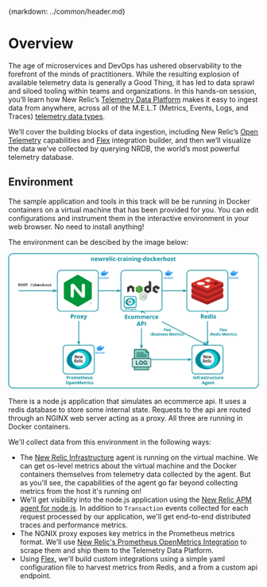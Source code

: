 {markdown: ../common/header.md}
# Overview
The age of microservices and DevOps has ushered observability to the forefront of the minds of practitioners.  While the resulting explosion of available telemetry data is generally a Good Thing, it has led to data sprawl and siloed tooling within teams and organizations.  In this hands-on session, you’ll learn how New Relic’s <a href="https://newrelic.com/platform/telemetry-data-platform" target="_blank">Telemetry Data Platform</a> makes it easy to ingest data from anywhere, across all of the M.E.L.T (Metrics, Events, Logs, and Traces) <a href="https://docs.newrelic.com/docs/telemetry-data-platform/ingest-manage-data/understand-data/new-relic-data-types" target="_blank">telemetry data types</a>.

We’ll cover the building blocks of data ingestion, including New Relic’s <a href="https://docs.newrelic.com/docs/integrations/open-source-telemetry-integrations/get-started/introduction-new-relics-open-source-telemetry-integrations" target="_blank">Open Telemetry</a> capabilities and <a href="https://docs.newrelic.com/docs/integrations/host-integrations/host-integrations-list/flex-integration-tool-build-your-own-integration)" target="_blank">Flex</a> integration builder, and then we’ll visualize the data we’ve collected by querying NRDB, the world’s most powerful telemetry database.

## Environment
The sample application and tools in this track will be be running in Docker containers on a virtual machine that has been provided for you.  You can edit configurations and instrument them in the interactive environment in your web browser.  No need to install anything!

The environment can be descibed by the image below:

![Application Overview](images/overview.png)

There is a node.js application that simulates an ecommerce api.  It uses a redis database to store some internal state.  Requests to the api are routed through an NGINX web server acting as a proxy.  All three are running in Docker containers.

We'll collect data from this environment in the following ways:

- The <a href="https://docs.newrelic.com/docs/infrastructure" target="_blank">New Relic Infrastructure</a> agent is running on the virtual machine.  We can get os-level metrics about the virtual machine and the Docker containers themselves from telemetry data collected by the agent.  But as you'll see, the capabilities of the agent go far beyond collecting metrics from the host it's running on!
- We'll get visibility into the node.js application using the <a href="https://docs.newrelic.com/docs/agents/nodejs-agent" target="_blank">New Relic APM agent for node.js</a>.  In addition to `Transaction` events collected for each request processed by our application, we'll get end-to-end distributed traces and performance metrics.
- The NGNIX proxy exposes key metrics in the Prometheus metrics format.  We'll use <a href="https://docs.newrelic.com/docs/integrations/prometheus-integrations/get-started/send-prometheus-metric-data-new-relic" target="_blank">New Relic's Prometheus OpenMetrics Integration</a> to scrape them and ship them to the Telemetry Data Platform.
- Using <a href="https://docs.newrelic.com/docs/integrations/host-integrations/host-integrations-list/flex-integration-tool-build-your-own-integration" target="_blank">Flex</a>, we'll build custom integrations using a simple yaml configuration file to harvest metrics from Redis, and a from a custom api endpoint.